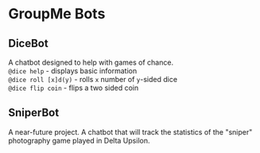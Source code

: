 # GroupMe Bots
## DiceBot

A chatbot designed to help with games of chance.  
`@dice help` - displays basic information  
`@dice roll [x]d(y)` - rolls `x` number of `y`-sided dice  
`@dice flip coin` - flips a two sided coin  

## SniperBot
A near-future project. A chatbot that will track the statistics of the "sniper" photography game played in Delta Upsilon.
